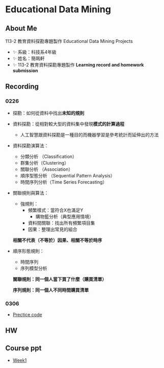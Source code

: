 # Educational Data Mining
## About Me
113-2 教育資料探勘專題製作 Educational Data Mining Projects
- ✨ 系級：科技系4年級
- ✨ 姓名：簡珮軒
- ✨ 113-2 教育資料探勘專題製作 **Learning record and homework submission**
## Recording
### 0226 
- 探勘：如何從資料中找出**未知的規則**
- 資料探勘：從相對較大型的資料集中發現**模式的計算過程**
  - 人工智慧跟資料探勘是一種目的而機器學習是參考統計而延伸出的方法
- 資料探勘演算法：
  - 分類分析 （Classification）
  - 群集分析（Clustering）
  - 關聯分析 （Association）
  - 順序型態分析 （Sequential Pattern Analysis）
  - 時間序列分析（Time Series Forecasting）
- 關聯規則與算法：
  - 強規則：
    - 頻繁樣式：當符合X也滿足Y
      - 購物籃分析（典型應用情境）
    - 資料間關聯：找出所有頻繁項目集
    - 因果：整理出常見的組合
  
  **相關不代表（不等於）因果、相關不等於時序**
  
- 順序形態規則：
  - 時間序列
  - 序列模型分析
    
  **關聯規則：同一個人當下買了什麼（購買清單）**
  
  **序列規則：同一個人不同時間購買清單**
  
### 0306 
- [Prectice code](https://github.com/cpeggy/EducationalDataMining/blob/main/week3_DataLoading.ipynb)
## HW
## Course ppt
- [Week1](https://docs.google.com/presentation/d/1-G6M1bhl5N7r2uPmMR3QTBVqHi0T1gjOpmEFq62xqkA/edit#slide=id.g2749d2107be_0_16)
